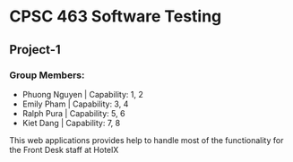 # CPSC 463 Software Testing
## Project-1
### Group Members:
* Phuong Nguyen | Capability: 1, 2
* Emily Pham    | Capability: 3, 4
* Ralph Pura    | Capability: 5, 6
* Kiet Dang     | Capability: 7, 8

This web applications provides help to handle most of the functionality for the Front Desk staff at HotelX